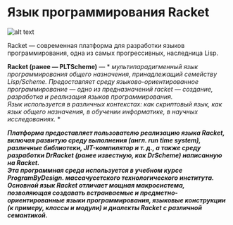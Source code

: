 # Язык программирования Racket 
![alt text](https://upload.wikimedia.org/wikipedia/commons/8/8c/Racket-logo.png)

Racket — современная платформа для разработки языков программирования, одна из самых прогрессивных, наследница Lisp.

**Racket (ранее — PLTScheme)** — * *мультипарадигменный язык программирования общего назначения, принадлежащий семейству Lisp/Scheme.
Предоставляет среду языково-ориентированное программирование — одно из предназначений racket — создание, разработка и реализация языков программирования. <br>  Язык используется в различных контекстах: как скриптовый язык, как язык общего назначения, в обучении информатике, в научных исследованиях.* *

***Платформа предоставляет пользователю реализацию языка Racket, включая развитую среду выполнения (англ. run time system), различные библиотеки, JIT-компилятор и т. д., а также среду разработки DrRacket (ранее известную, как DrScheme) написанную на Racket. <br>  Эта программная среда используется в учебном курсе ProgramByDesign. массачусетского технологического института.<br>  Основной язык Racket отличает мощная макросистема, позволяющая создавать встраиваемые и предметно-ориентированные языки программирования, языковые конструкции (к примеру, классы и модули) и диалекты Racket с различной семантикой.***
